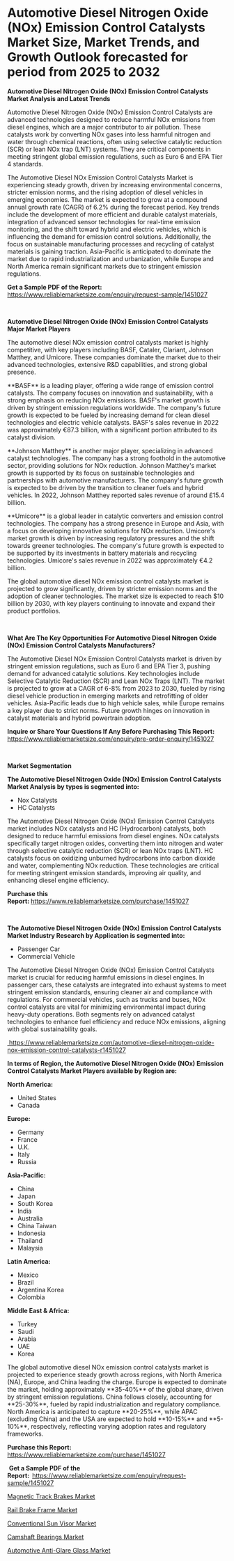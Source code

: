 <p><h1>Automotive Diesel Nitrogen Oxide (NOx) Emission Control Catalysts Market Size, Market Trends, and Growth Outlook forecasted for period from 2025 to 2032</h1></p><p><strong>Automotive Diesel Nitrogen Oxide (NOx) Emission Control Catalysts Market Analysis and Latest Trends</strong></p>
<p><p>Automotive Diesel Nitrogen Oxide (NOx) Emission Control Catalysts are advanced technologies designed to reduce harmful NOx emissions from diesel engines, which are a major contributor to air pollution. These catalysts work by converting NOx gases into less harmful nitrogen and water through chemical reactions, often using selective catalytic reduction (SCR) or lean NOx trap (LNT) systems. They are critical components in meeting stringent global emission regulations, such as Euro 6 and EPA Tier 4 standards.</p><p>The Automotive Diesel NOx Emission Control Catalysts Market is experiencing steady growth, driven by increasing environmental concerns, stricter emission norms, and the rising adoption of diesel vehicles in emerging economies. The market is expected to grow at a compound annual growth rate (CAGR) of 6.2% during the forecast period. Key trends include the development of more efficient and durable catalyst materials, integration of advanced sensor technologies for real-time emission monitoring, and the shift toward hybrid and electric vehicles, which is influencing the demand for emission control solutions. Additionally, the focus on sustainable manufacturing processes and recycling of catalyst materials is gaining traction. Asia-Pacific is anticipated to dominate the market due to rapid industrialization and urbanization, while Europe and North America remain significant markets due to stringent emission regulations.</p></p>
<p><strong>Get a Sample PDF of the Report:&nbsp;</strong> <a href="https://www.reliablemarketsize.com/enquiry/request-sample/1451027?utm_campaign=1143&utm_medium=2&utm_source=Github&utm_content=ia&utm_term=23012025&utm_id=automotive-diesel-nitrogen-oxide-nox-emission-control-catalysts">https://www.reliablemarketsize.com/enquiry/request-sample/1451027</a></p>
<p>&nbsp;</p>
<p><strong>Automotive Diesel Nitrogen Oxide (NOx) Emission Control Catalysts Major Market Players</strong></p>
<p><p>The automotive diesel NOx emission control catalysts market is highly competitive, with key players including BASF, Cataler, Clariant, Johnson Matthey, and Umicore. These companies dominate the market due to their advanced technologies, extensive R&D capabilities, and strong global presence.</p><p>**BASF** is a leading player, offering a wide range of emission control catalysts. The company focuses on innovation and sustainability, with a strong emphasis on reducing NOx emissions. BASF's market growth is driven by stringent emission regulations worldwide. The company's future growth is expected to be fueled by increasing demand for clean diesel technologies and electric vehicle catalysts. BASF's sales revenue in 2022 was approximately €87.3 billion, with a significant portion attributed to its catalyst division.</p><p>**Johnson Matthey** is another major player, specializing in advanced catalyst technologies. The company has a strong foothold in the automotive sector, providing solutions for NOx reduction. Johnson Matthey's market growth is supported by its focus on sustainable technologies and partnerships with automotive manufacturers. The company's future growth is expected to be driven by the transition to cleaner fuels and hybrid vehicles. In 2022, Johnson Matthey reported sales revenue of around £15.4 billion.</p><p>**Umicore** is a global leader in catalytic converters and emission control technologies. The company has a strong presence in Europe and Asia, with a focus on developing innovative solutions for NOx reduction. Umicore's market growth is driven by increasing regulatory pressures and the shift towards greener technologies. The company's future growth is expected to be supported by its investments in battery materials and recycling technologies. Umicore's sales revenue in 2022 was approximately €4.2 billion.</p><p>The global automotive diesel NOx emission control catalysts market is projected to grow significantly, driven by stricter emission norms and the adoption of cleaner technologies. The market size is expected to reach $10 billion by 2030, with key players continuing to innovate and expand their product portfolios.</p></p>
<p>&nbsp;</p>
<p><strong>What Are The Key Opportunities For Automotive Diesel Nitrogen Oxide (NOx) Emission Control Catalysts Manufacturers?</strong></p>
<p><p>The Automotive Diesel NOx Emission Control Catalysts market is driven by stringent emission regulations, such as Euro 6 and EPA Tier 3, pushing demand for advanced catalytic solutions. Key technologies include Selective Catalytic Reduction (SCR) and Lean NOx Traps (LNT). The market is projected to grow at a CAGR of 6-8% from 2023 to 2030, fueled by rising diesel vehicle production in emerging markets and retrofitting of older vehicles. Asia-Pacific leads due to high vehicle sales, while Europe remains a key player due to strict norms. Future growth hinges on innovation in catalyst materials and hybrid powertrain adoption.</p></p>
<p><strong>Inquire or Share Your Questions If Any Before Purchasing This Report:</strong> <a href="https://www.reliablemarketsize.com/enquiry/pre-order-enquiry/1451027?utm_campaign=1143&utm_medium=2&utm_source=Github&utm_content=ia&utm_term=23012025&utm_id=automotive-diesel-nitrogen-oxide-nox-emission-control-catalysts">https://www.reliablemarketsize.com/enquiry/pre-order-enquiry/1451027</a></p>
<p>&nbsp;</p>
<p><strong>Market Segmentation</strong></p>
<p><strong>The Automotive Diesel Nitrogen Oxide (NOx) Emission Control Catalysts Market Analysis by types is segmented into:</strong></p>
<p><ul><li>Nox Catalysts</li><li>HC Catalysts</li></ul></p>
<p><p>The Automotive Diesel Nitrogen Oxide (NOx) Emission Control Catalysts market includes NOx catalysts and HC (Hydrocarbon) catalysts, both designed to reduce harmful emissions from diesel engines. NOx catalysts specifically target nitrogen oxides, converting them into nitrogen and water through selective catalytic reduction (SCR) or lean NOx traps (LNT). HC catalysts focus on oxidizing unburned hydrocarbons into carbon dioxide and water, complementing NOx reduction. These technologies are critical for meeting stringent emission standards, improving air quality, and enhancing diesel engine efficiency.</p></p>
<p><strong>Purchase this Report:&nbsp;</strong><a href="https://www.reliablemarketsize.com/purchase/1451027?utm_campaign=1143&utm_medium=2&utm_source=Github&utm_content=ia&utm_term=23012025&utm_id=automotive-diesel-nitrogen-oxide-nox-emission-control-catalysts">https://www.reliablemarketsize.com/purchase/1451027</a></p>
<p>&nbsp;</p>
<p><strong>The Automotive Diesel Nitrogen Oxide (NOx) Emission Control Catalysts Market Industry Research by Application is segmented into:</strong></p>
<p><ul><li>Passenger Car</li><li>Commercial Vehicle</li></ul></p>
<p><p>The Automotive Diesel Nitrogen Oxide (NOx) Emission Control Catalysts market is crucial for reducing harmful emissions in diesel engines. In passenger cars, these catalysts are integrated into exhaust systems to meet stringent emission standards, ensuring cleaner air and compliance with regulations. For commercial vehicles, such as trucks and buses, NOx control catalysts are vital for minimizing environmental impact during heavy-duty operations. Both segments rely on advanced catalyst technologies to enhance fuel efficiency and reduce NOx emissions, aligning with global sustainability goals.</p></p>
<p><a href="https://www.reliablemarketsize.com/automotive-diesel-nitrogen-oxide-nox-emission-control-catalysts-r1451027?utm_campaign=1143&utm_medium=2&utm_source=Github&utm_content=ia&utm_term=23012025&utm_id=automotive-diesel-nitrogen-oxide-nox-emission-control-catalysts">&nbsp;https://www.reliablemarketsize.com/automotive-diesel-nitrogen-oxide-nox-emission-control-catalysts-r1451027</a></p>
<p><strong>In terms of Region, the Automotive Diesel Nitrogen Oxide (NOx) Emission Control Catalysts Market Players available by Region are:</strong></p>
<p>
    <p> <strong> North America: </strong>
        <ul>
            <li>United States</li>
            <li>Canada</li>
        </ul>
        </p> 
    <p> <strong> Europe: </strong>
        <ul>
            <li>Germany</li>
            <li>France</li>
            <li>U.K.</li>
            <li>Italy</li>
            <li>Russia</li>
        </ul>
        </p> 
    <p> <strong> Asia-Pacific: </strong>
        <ul>
            <li>China</li>
            <li>Japan</li>
            <li>South Korea</li>
            <li>India</li>
            <li>Australia</li>
            <li>China Taiwan</li>
            <li>Indonesia</li>
            <li>Thailand</li>
            <li>Malaysia</li>
        </ul>
        </p> 
    <p> <strong> Latin America: </strong>
        <ul>
            <li>Mexico</li>
            <li>Brazil</li>
            <li>Argentina Korea</li>
            <li>Colombia</li>
        </ul>
        </p> 
    <p> <strong> Middle East & Africa: </strong>
        <ul>
            <li>Turkey</li>
            <li>Saudi</li>
            <li>Arabia</li>
            <li>UAE</li>
            <li>Korea</li>
        </ul>
    </p>
    </p>
<p><p>The global automotive diesel NOx emission control catalysts market is projected to experience steady growth across regions, with North America (NA), Europe, and China leading the charge. Europe is expected to dominate the market, holding approximately **35-40%** of the global share, driven by stringent emission regulations. China follows closely, accounting for **25-30%**, fueled by rapid industrialization and regulatory compliance. North America is anticipated to capture **20-25%**, while APAC (excluding China) and the USA are expected to hold **10-15%** and **5-10%**, respectively, reflecting varying adoption rates and regulatory frameworks.</p></p>
<p><strong>Purchase this Report: </strong><a href="https://www.reliablemarketsize.com/purchase/1451027?utm_campaign=1143&utm_medium=2&utm_source=Github&utm_content=ia&utm_term=23012025&utm_id=automotive-diesel-nitrogen-oxide-nox-emission-control-catalysts">https://www.reliablemarketsize.com/purchase/1451027</a></p>
<p>&nbsp;<strong>Get a Sample PDF of the Report:&nbsp;&nbsp;</strong><a href="https://www.reliablemarketsize.com/enquiry/request-sample/1451027?utm_campaign=1143&utm_medium=2&utm_source=Github&utm_content=ia&utm_term=23012025&utm_id=automotive-diesel-nitrogen-oxide-nox-emission-control-catalysts">https://www.reliablemarketsize.com/enquiry/request-sample/1451027</a></p>
<p><strong></strong></p>
<p><p><a href="https://www.linkedin.com/pulse/magnetic-track-brakes-market-size-share-growth-analysis-dtdoe?utm_campaign=1143&utm_medium=2&utm_source=Github&utm_content=ia&utm_term=23012025&utm_id=automotive-diesel-nitrogen-oxide-nox-emission-control-catalysts">Magnetic Track Brakes Market</a></p><p><a href="https://www.linkedin.com/pulse/forecasts-growth-opportunities-rail-brake-frame-industry-fiqde?utm_campaign=1143&utm_medium=2&utm_source=Github&utm_content=ia&utm_term=23012025&utm_id=automotive-diesel-nitrogen-oxide-nox-emission-control-catalysts">Rail Brake Frame Market</a></p><p><a href="https://github.com/antonioc6hal/Market-Research-Report-List-1/blob/main/conventional-sun-visor-market.md?utm_campaign=1143&utm_medium=2&utm_source=Github&utm_content=ia&utm_term=23012025&utm_id=automotive-diesel-nitrogen-oxide-nox-emission-control-catalysts">Conventional Sun Visor Market</a></p><p><a href="https://www.linkedin.com/pulse/camshaft-bearings-market-scope-offering-deep-insights-historical-xnqxf?utm_campaign=1143&utm_medium=2&utm_source=Github&utm_content=ia&utm_term=23012025&utm_id=automotive-diesel-nitrogen-oxide-nox-emission-control-catalysts">Camshaft Bearings Market</a></p><p><a href="https://github.com/hammelximalschid/Market-Research-Report-List-1/blob/main/automotive-anti-glare-glass-market.md?utm_campaign=1143&utm_medium=2&utm_source=Github&utm_content=ia&utm_term=23012025&utm_id=automotive-diesel-nitrogen-oxide-nox-emission-control-catalysts">Automotive Anti-Glare Glass Market</a></p></p>